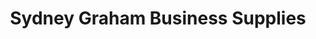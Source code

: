 ---
title: "Sydney Graham Business Supplies"
url: /birmingham/sydney-graham-business-supplies/
shop: Schreibwaren
---